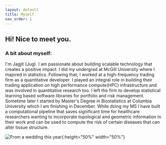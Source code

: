 ```yaml
---
layout: default
title: Myself
nav_order: 1
---
```


## Hi! Nice to meet you.

### A bit about myself:
<p align="justify ">

I'm Jagjit (Jug). I am passionate about building scalable technology that creates a positive impact. I did my undergrad at McGill University where I majored in statistics. Following that, I worked at a high-frequency trading firm as a quantitative developer. I played an integral role in building their trading application on high performance compute(HPC) infrastructure and was involved in quantitative research too. I left the firm to develop statistical learning based software libraries for portfolio and risk management. Sometime later I started by Master's Degree in Biostatistics at Columbia University which I am finishing in December. While doing my MS I have built a computational pipeline that saves significant time for healthcare researchers wanting to incorporate topological and geometric information in their work and can be used to compute the risk of certain diseases that can alter tissue structure.

</p>


![From a wedding this year](photo.jpg){:height="50%" width="50%"} 
